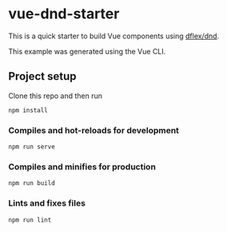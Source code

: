 # vue-dnd-starter
This is a quick starter to build Vue components using [dflex/dnd](https://github.com/jalal246/dflex/tree/master/packages/dnd).



This example was generated using the Vue CLI.

## Project setup
Clone this repo and then run
```
npm install
```

### Compiles and hot-reloads for development
```
npm run serve
```

### Compiles and minifies for production
```
npm run build
```

### Lints and fixes files
```
npm run lint
```
